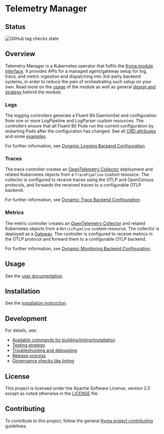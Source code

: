 # Telemetry Manager

## Status

![GitHub tag checks state](https://img.shields.io/github/checks-status/kyma-project/telemetry-manager/main?label=telemetry-operator&link=https%3A%2F%2Fgithub.com%2Fkyma-project%2Ftelemetry-manager%2Fcommits%2Fmain)

## Overview

Telemetry Manager is a Kubernetes operator that fulfils the [Kyma module interface](https://github.com/kyma-project/community/tree/main/concepts/modularization). It provides APIs for a managed agent/gateway setup for log, trace, and metric ingestion and dispatching into 3rd-party backend systems, in order to reduce the pain of orchestrating such setup on your own. Read more on the [usage](./docs/usage/README.md) of the module as well as general [design and strategy](https://github.com/kyma-project/community/blob/main/concepts/observability-strategy/strategy.md) behind the module.

### Logs

The logging controllers generate a Fluent Bit DaemonSet and configuration from one or more LogPipeline and LogParser custom resources. The controllers ensure that all Fluent Bit Pods run the current configuration by restarting Pods after the configuration has changed. See all [CRD attributes](apis/telemetry/v1alpha1/logpipeline_types.go) and some [examples](config/samples).

For further information, see [Dynamic Logging Backend Configuration](https://github.com/kyma-project/community/tree/main/concepts/observability-strategy/configurable-logging).

### Traces

The trace controller creates an [OpenTelemetry Collector](https://opentelemetry.io/docs/collector/) deployment and related Kubernetes objects from a `TracePipeline` custom resource. The collector is configured to receive traces using the OTLP and OpenCensus protocols, and forwards the received traces to a configurable OTLP backend.

For further information, see [Dynamic Trace Backend Configuration](https://github.com/kyma-project/community/tree/main/concepts/observability-strategy/configurable-tracing).

### Metrics

The metric controller creates an [OpenTelemetry Collector](https://opentelemetry.io/docs/collector/) and related Kubernetes objects from a `MetricPipeline` custom resource. The collector is deployed as a [Gateway](https://opentelemetry.io/docs/collector/deployment/#gateway). The controller is configured to receive metrics in the OTLP protocol and forward them to a configurable OTLP backend.

For further information, see [Dynamic Monitoring Backend Configuration](https://github.com/kyma-project/community/tree/main/concepts/observability-strategy/configurable-monitoring).

## Usage

See the [user documentation](./docs/user/README.md).

## Installation

See the [installation instruction](./docs/contributor/installation.md).

## Development

For details, see:
- [Available commands for building/linting/installation](./docs/contributor/development.md)
- [Testing strategy](./docs/contributor/testing.md)
- [Troubleshooting and debugging](./docs/contributor/troubleshooting.md)
- [Release process](./docs/contributor/releasing.md)
- [Governance checks like linting](./docs/contributor/governance.md)

## License

This project is licensed under the Apache Software License, version 2.0 except as noted otherwise in the [LICENSE](./LICENSE) file.

## Contributing

To contribute to this project, follow the general [Kyma project contributing](https://github.com/kyma-project/community/blob/main/docs/contributing/02-contributing.md) guidelines.
